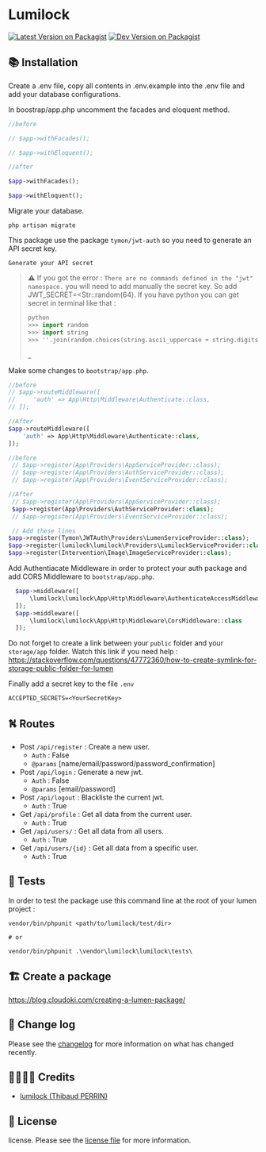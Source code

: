 # Lumilock

[![Latest Version on Packagist][ico-version]][link-packagist]
[![Dev Version on Packagist][ico-version-dev]][link-packagist]

## 📚 Installation
Create a .env file, copy all contents in .env.example into the .env file and add your database configurations.

In boostrap/app.php uncomment the facades and eloquent method.

```php
//before

// $app->withFacades();

// $app->withEloquent();

//after

$app->withFacades();

$app->withEloquent();
```

Migrate your database.

```shell
php artisan migrate
```
This package use the package `tymon/jwt-auth` so you need to generate an API secret key.

```shell
Generate your API secret
```
> ⚠️ If you got the error : `There are no commands defined in the "jwt" namespace.` you will need to add manually the secret key. So add JWT_SECRET=<Str::random(64). If you have python you can get secret in terminal like that :   
> ```python
> python
> >>> import random 
> >>> import string  
> >>> ''.join(random.choices(string.ascii_uppercase + string.digits, k=64))
> ```
> _

Make some changes to `bootstrap/app.php`.
```php
//before
// $app->routeMiddleware([
//     'auth' => App\Http\Middleware\Authenticate::class,
// ]);

//After
$app->routeMiddleware([
    'auth' => App\Http\Middleware\Authenticate::class,
]);
```

```php
//before
 // $app->register(App\Providers\AppServiceProvider::class);
 // $app->register(App\Providers\AuthServiceProvider::class);
 // $app->register(App\Providers\EventServiceProvider::class);

//After
 // $app->register(App\Providers\AppServiceProvider::class);
 $app->register(App\Providers\AuthServiceProvider::class);
 // $app->register(App\Providers\EventServiceProvider::class);

 // Add these lines
$app->register(Tymon\JWTAuth\Providers\LumenServiceProvider::class);
$app->register(lumilock\lumilock\Providers\LumilockServiceProvider::class);
$app->register(Intervention\Image\ImageServiceProvider::class);
```

Add Authentiacate Middleware in order to protect your auth package and add CORS Middleware to `bootstrap/app.php`.
```php
  $app->middleware([
      \lumilock\lumilock\App\Http\Middleware\AuthenticateAccessMiddleware::class
  ]);
  $app->middleware([
      \lumilock\lumilock\App\Http\Middleware\CorsMiddleware::class
  ]);
```
Do not forget to create a link between your `public` folder and your `storage/app` folder.
Watch this link if you need help : https://stackoverflow.com/questions/47772360/how-to-create-symlink-for-storage-public-folder-for-lumen

Finally add a secret key to the file `.env`  
```.env
ACCEPTED_SECRETS=<YourSecretKey>
```

## ⛕ Routes
- Post `/api/register` : Create a new user.
  - `Auth` : False
  - `@params` [name/email/password/password_confirmation]
- Post `/api/login` : Generate a new jwt.
  - `Auth` : False
  - `@params` [email/password]
- Post `/api/logout` : Blackliste the current jwt.
  - `Auth` : True
- Get `/api/profile` : Get all data from the current user.
  - `Auth` : True
- Get `/api/users/` : Get all data from all users.
  - `Auth` : True
- Get `/api/users/{id}` : Get all data from a specific user.
  - `Auth` : True

## 🧪 Tests
In order to test the package use this command line at the root of your lumen project : 
```shell
vendor/bin/phpunit <path/to/lumilock/test/dir>

# or

vendor/bin/phpunit .\vendor\lumilock\lumilock\tests\
```
## 🏗️ Create a package
https://blog.cloudoki.com/creating-a-lumen-package/

## 📰 Change log

Please see the [changelog](changelog.md) for more information on what has changed recently.


## 👨‍👩‍👧‍👦 Credits

- [lumilock (Thibaud PERRIN)][link-author]


## 📝 License

license. Please see the [license file](license.md) for more information.

[ico-version]: https://img.shields.io/packagist/v/perrinthibaud/laravlock.svg
[ico-version-dev]: https://img.shields.io/packagist/vpre/perrinthibaud/laravlock.svg

[link-packagist]: https://packagist.org/packages/perrinthibaud/laravlock
[link-author]: https://github.com/lumilock
[link-contributors]: ../../contributors]